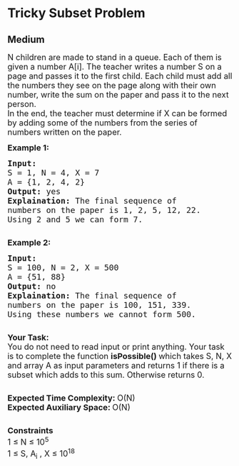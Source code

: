 # Tricky Subset Problem
## Medium
<div class="problems_problem_content__Xm_eO"><p><span style="font-size:18px">N children are made to stand in a queue. Each of them is given a number A[i]. The teacher writes a number S on a page and passes it to the first child. Each child must add all the numbers they see on the page along with their own number, write the sum on the paper and pass it to the next person.&nbsp;<br>
In the end, the teacher must determine if X can be formed by adding some of the numbers from the series of numbers written on the paper.</span></p>

<p><strong><span style="font-size:18px">Example 1:</span></strong></p>

<pre><span style="font-size:18px"><strong>Input: </strong>
S = 1, N = 4, X = 7
A = {1, 2, 4, 2}
<strong>Output:</strong> yes
<strong>Explaination:</strong> The final sequence of 
numbers on the paper is 1, 2, 5, 12, 22. 
Using 2 and 5 we can form 7. </span></pre>

<p><br>
<span style="font-size:18px"><strong>Example 2:</strong></span></p>

<pre><span style="font-size:18px"><strong>Input: </strong>
S = 100, N = 2, X = 500
A = {51, 88}
<strong>Output: </strong>no
<strong>Explaination:</strong> The final sequence of 
numbers on the paper is 100, 151, 339. 
Using these numbers we cannot form 500.</span></pre>

<p><br>
<span style="font-size:18px"><strong>Your Task:</strong><br>
You do not need to read input or print anything. Your task is to complete the function <strong>isPossible() </strong>which takes S, N, X and array A as input parameters and returns 1 if there is a subset which adds to this sum. Otherwise returns 0.</span></p>

<p><br>
<span style="font-size:18px"><strong>Expected Time Complexity: </strong>O(N)<br>
<strong>Expected Auxiliary Space: </strong>O(N)</span><br>
&nbsp;</p>

<p><span style="font-size:18px"><strong>Constraints</strong><br>
1 ≤ N ≤ 10<sup>5</sup><br>
1 ≤ S, A<sub>i</sub>&nbsp;, X ≤ 10<sup>18</sup>&nbsp;&nbsp;</span></p>
</div>
